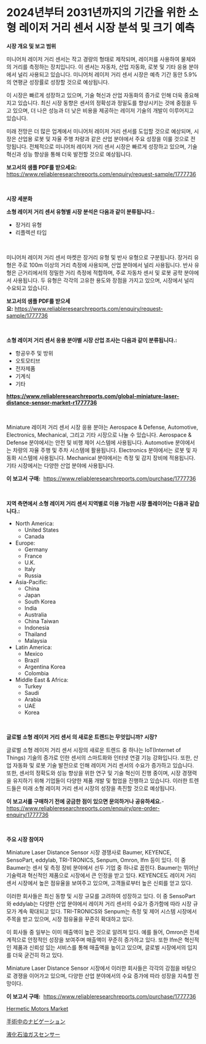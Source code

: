 <p><h1>2024년부터 2031년까지의 기간을 위한 소형 레이저 거리 센서 시장 분석 및 크기 예측</h1></p><p><strong>시장 개요 및 보고 범위</strong></p>
<p><p>미니어처 레이저 거리 센서는 작고 경량의 형태로 제작되며, 레이저를 사용하여 물체와의 거리를 측정하는 장치입니다. 이 센서는 자동차, 산업 자동화, 로봇 및 기타 응용 분야에서 널리 사용되고 있습니다. 미니어처 레이저 거리 센서 시장은 예측 기간 동안 5.9%의 연평균 성장률로 성장할 것으로 예상됩니다.</p><p>이 시장은 빠르게 성장하고 있으며, 기술 혁신과 산업 자동화의 증가로 인해 더욱 중요해지고 있습니다. 최신 시장 동향은 센서의 정확성과 정밀도를 향상시키는 것에 중점을 두고 있으며, 더 나은 성능과 더 낮은 비용을 제공하는 레이저 기술의 개발이 이루어지고 있습니다.</p><p>미래 전망은 더 많은 업계에서 미니어처 레이저 거리 센서를 도입할 것으로 예상되며, 시장은 산업용 로봇 및 자율 주행 차량과 같은 산업 분야에서 주요 성장을 이룰 것으로 전망됩니다. 전체적으로 미니어처 레이저 거리 센서 시장은 빠르게 성장하고 있으며, 기술 혁신과 성능 향상을 통해 더욱 발전할 것으로 예상됩니다.</p></p>
<p><strong>보고서의 샘플 PDF를 받으세요:</strong> <a href="https://www.reliableresearchreports.com/enquiry/request-sample/1777736">https://www.reliableresearchreports.com/enquiry/request-sample/1777736</a></p>
<p>&nbsp;</p>
<p><strong>시장 세분화</strong></p>
<p><strong>소형 레이저 거리 센서 유형별 시장 분석은 다음과 같이 분류됩니다.:</strong></p>
<p><ul><li>장거리 유형</li><li>리플렉션 타입</li></ul></p>
<p>&nbsp;</p>
<p><p>미니어처 레이저 거리 센서 마켓은 장거리 유형 및 반사 유형으로 구분됩니다. 장거리 유형은 주로 100m 이상의 거리 측정에 사용되며, 산업 분야에서 널리 사용됩니다. 반사 유형은 근거리에서의 정밀한 거리 측정에 적합하며, 주로 자동차 센서 및 로봇 공학 분야에서 사용됩니다. 두 유형은 각각의 고유한 용도와 장점을 가지고 있으며, 시장에서 널리 수요되고 있습니다.</p></p>
<p><strong>보고서의 샘플 PDF를 받으세요:</strong>&nbsp;<a href="https://www.reliableresearchreports.com/enquiry/request-sample/1777736">https://www.reliableresearchreports.com/enquiry/request-sample/1777736</a></p>
<p>&nbsp;</p>
<p><strong> 소형 레이저 거리 센서 응용 분야별 시장 산업 조사는 다음과 같이 분류됩니다.:</strong></p>
<p><ul><li>항공우주 및 방위</li><li>오토모티브</li><li>전자제품</li><li>기계식</li><li>기타</li></ul></p>
<p><strong><a href="https://www.reliableresearchreports.com/global-miniature-laser-distance-sensor-market-r1777736">https://www.reliableresearchreports.com/global-miniature-laser-distance-sensor-market-r1777736</a></strong></p>
<p>&nbsp;</p>
<p><p>Miniature 레이저 거리 센서 시장 응용 분야는 Aerospace & Defense, Automotive, Electronics, Mechanical, 그리고 기타 시장으로 나눌 수 있습니다. Aerospace & Defense 분야에서는 안전 및 비행 제어 시스템에 사용됩니다. Automotive 분야에서는 차량의 자율 주행 및 주차 시스템에 활용됩니다. Electronics 분야에서는 로봇 및 자동화 시스템에 사용됩니다. Mechanical 분야에서는 측정 및 감지 장비에 적용됩니다. 기타 시장에서는 다양한 산업 분야에 사용됩니다.</p></p>
<p><strong>이 보고서 구매:</strong>&nbsp; <a href="https://www.reliableresearchreports.com/purchase/1777736">https://www.reliableresearchreports.com/purchase/1777736</a></p>
<p>&nbsp;</p>
<p><strong>지역 측면에서 소형 레이저 거리 센서 지역별로 이용 가능한 시장 플레이어는 다음과 같습니다.:</strong></p>
<p><ul>
    <li>
        North America:
        <ul>
            <li>United States</li>
            <li>Canada</li>
        </ul>
    </li>
    <li>
        Europe:
        <ul>
            <li>Germany</li>
            <li>France</li>
            <li>U.K.</li>
            <li>Italy</li>
            <li>Russia</li>
        </ul>
    </li>
    <li>
        Asia-Pacific:
        <ul>
            <li>China</li>
            <li>Japan</li>
            <li>South Korea</li>
            <li>India</li>
            <li>Australia</li>
            <li>China Taiwan</li>
            <li>Indonesia</li>
            <li>Thailand</li>
            <li>Malaysia</li>
        </ul>
    </li>
    <li>
        Latin America:
        <ul>
            <li>Mexico</li>
            <li>Brazil</li>
            <li>Argentina Korea</li>
            <li>Colombia</li>
        </ul>
    </li>
    <li>
        Middle East & Africa:
        <ul>
            <li>Turkey</li>
            <li>Saudi</li>
            <li>Arabia</li>
            <li>UAE</li>
            <li>Korea</li>
        </ul>
    </li>
    </ul></p>
<p>&nbsp;</p>
<p><strong>글로벌 소형 레이저 거리 센서 의 새로운 트렌드는 무엇입니까? 시장?</strong></p>
<p><p>글로벌 소형 레이저 거리 센서 시장의 새로운 트렌드 중 하나는 IoT(Internet of Things) 기술의 증가로 인한 센서의 스마트화와 인터넷 연결 기능 강화입니다. 또한, 산업 자동화 및 로봇 기술 발전으로 인해 레이저 거리 센서의 수요가 증가하고 있습니다. 또한, 센서의 정확도와 성능 향상을 위한 연구 및 기술 혁신이 진행 중이며, 시장 경쟁력을 유지하기 위해 기업들이 다양한 제품 개발 및 협업을 진행하고 있습니다. 이러한 트렌드들은 미래 소형 레이저 거리 센서 시장의 성장을 촉진할 것으로 예상됩니다.</p></p>
<p><strong>이 보고서를 구매하기 전에 궁금한 점이 있으면 문의하거나 공유하세요.</strong>- <a href="https://www.reliableresearchreports.com/enquiry/pre-order-enquiry/1777736">https://www.reliableresearchreports.com/enquiry/pre-order-enquiry/1777736</a></p>
<p>&nbsp;</p>
<p><strong>주요 시장 참여자</strong></p>
<p><p>Miniature Laser Distance Sensor 시장 경쟁사로 Baumer, KEYENCE, SensoPart, eddylab, TRI-TRONICS, Senpum, Omron, Ifm 등이 있다. 이 중 Baumer는 센서 및 측정 장비 분야에서 선두 기업 중 하나로 꼽힌다. Baumer는 뛰어난 기술력과 혁신적인 제품으로 시장에서 큰 인정을 받고 있다. KEYENCE도 레이저 거리 센서 시장에서 높은 점유율을 보여주고 있으며, 고객들로부터 높은 신뢰를 얻고 있다.</p><p>이러한 회사들은 최신 동향 및 시장 규모를 고려하여 성장하고 있다. 이 중 SensoPart와 eddylab는 다양한 산업 분야에서 레이저 거리 센서의 수요가 증가함에 따라 시장 규모가 계속 확대되고 있다. TRI-TRONICS와 Senpum는 측정 및 제어 시스템 시장에서 주목을 받고 있으며, 시장 점유율을 꾸준히 확대하고 있다.</p><p>이 회사들 중 일부는 이미 매출액이 높은 것으로 알려져 있다. 예를 들어, Omron은 전세계적으로 안정적인 성장을 보여주며 매출액이 꾸준히 증가하고 있다. 또한 Ifm은 혁신적인 제품과 신뢰성 있는 서비스를 통해 매출액을 높이고 있으며, 글로벌 시장에서의 입지를 더욱 굳건히 하고 있다.</p><p>Miniature Laser Distance Sensor 시장에서 이러한 회사들은 각각의 강점을 바탕으로 경쟁을 이어가고 있으며, 다양한 산업 분야에서의 수요 증가에 따라 성장을 지속할 전망이다.</p></p>
<p><strong>이 보고서 구매:</strong>&nbsp;&nbsp;<a href="https://www.reliableresearchreports.com/purchase/1777736">https://www.reliableresearchreports.com/purchase/1777736</a></p>
<p><p><a href="https://github.com/PeterParrish5/Market-Research-Report-List-4/blob/main/hermetic-motors-market.md">Hermetic Motors Market</a></p><p><a href="https://medium.com/@austincooper525/%E6%89%8B%E8%A1%93%E5%B8%82%E5%A0%B4%E3%81%AB%E3%81%8A%E3%81%91%E3%82%8B%E3%83%8A%E3%83%93%E3%82%B2%E3%83%BC%E3%82%B7%E3%83%A7%E3%83%B3%E3%81%AF-%E5%B8%82%E5%A0%B4%E3%82%B7%E3%82%A7%E3%82%A2-%E3%82%B5%E3%82%A4%E3%82%BA-%E3%81%8A%E3%82%88%E3%81%B32031%E5%B9%B4%E3%81%BE%E3%81%A7%E3%81%AE%E4%BA%88%E6%B8%AC%E3%81%AB%E7%84%A6%E7%82%B9%E3%82%92%E5%BD%93%E3%81%A6%E3%81%A6%E3%81%84%E3%81%BE%E3%81%99-ee53e326ad0a">手術中のナビゲーション</a></p><p><a href="https://github.com/xnljig2898992/Market-Research-Report-List-1/blob/main/337127626528.md">液化石油ガスセンサー</a></p></p>